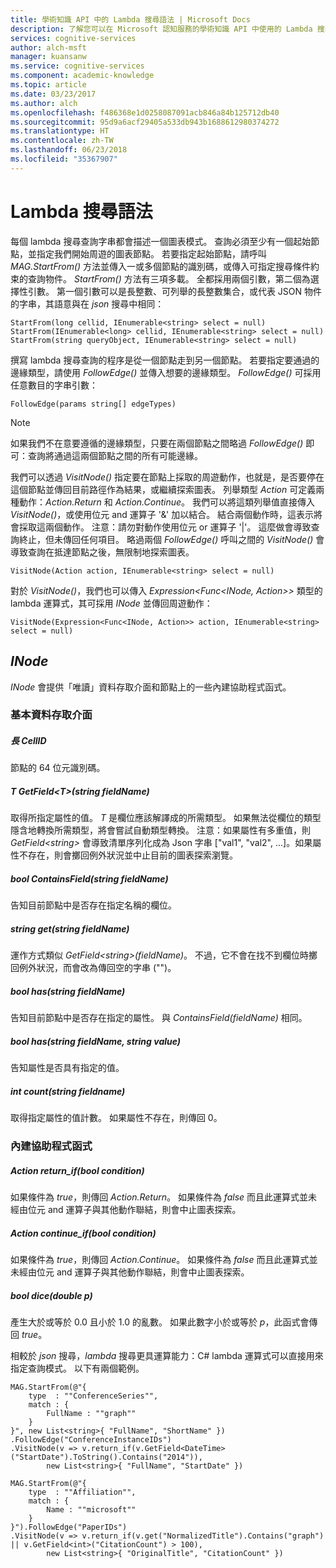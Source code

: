 ```yaml
---
title: 學術知識 API 中的 Lambda 搜尋語法 | Microsoft Docs
description: 了解您可以在 Microsoft 認知服務的學術知識 API 中使用的 Lambda 搜尋語法。
services: cognitive-services
author: alch-msft
manager: kuansanw
ms.service: cognitive-services
ms.component: academic-knowledge
ms.topic: article
ms.date: 03/23/2017
ms.author: alch
ms.openlocfilehash: f486368e1d0258087091acb846a84b125712db40
ms.sourcegitcommit: 95d9a6acf29405a533db943b1688612980374272
ms.translationtype: HT
ms.contentlocale: zh-TW
ms.lasthandoff: 06/23/2018
ms.locfileid: "35367907"
---
```

# <a name="lambda-search-syntax"></a>Lambda 搜尋語法

每個 lambda 搜尋查詢字串都會描述一個圖表模式。 查詢必須至少有一個起始節點，並指定我們開始周遊的圖表節點。 若要指定起始節點，請呼叫 *MAG.StartFrom()* 方法並傳入一或多個節點的識別碼，或傳入可指定搜尋條件約束的查詢物件。 *StartFrom()* 方法有三項多載。 全都採用兩個引數，第二個為選擇性引數。 第一個引數可以是長整數、可列舉的長整數集合，或代表 JSON 物件的字串，其語意與在 *json* 搜尋中相同：
```
StartFrom(long cellid, IEnumerable<string> select = null)
StartFrom(IEnumerable<long> cellid, IEnumerable<string> select = null)
StartFrom(string queryObject, IEnumerable<string> select = null)
```

撰寫 lambda 搜尋查詢的程序是從一個節點走到另一個節點。 若要指定要通過的邊緣類型，請使用 *FollowEdge()* 並傳入想要的邊緣類型。 *FollowEdge()* 可採用任意數目的字串引數：
```
FollowEdge(params string[] edgeTypes)
```
> [!NOTE]
> 如果我們不在意要遵循的邊緣類型，只要在兩個節點之間略過 *FollowEdge()* 即可：查詢將通過這兩個節點之間的所有可能邊緣。

我們可以透過 *VisitNode()* 指定要在節點上採取的周遊動作，也就是，是否要停在這個節點並傳回目前路徑作為結果，或繼續探索圖表。  列舉類型 *Action* 可定義兩種動作：*Action.Return* 和 *Action.Continue*。 我們可以將這類列舉值直接傳入 *VisitNode()*，或使用位元 and 運算子 '&' 加以結合。 結合兩個動作時，這表示將會採取這兩個動作。 注意：請勿對動作使用位元 or 運算子 '|'。 這麼做會導致查詢終止，但未傳回任何項目。 略過兩個 *FollowEdge()* 呼叫之間的 *VisitNode()* 會導致查詢在抵達節點之後，無限制地探索圖表。

```
VisitNode(Action action, IEnumerable<string> select = null)
```

對於 *VisitNode()*，我們也可以傳入 *Expression\<Func\<INode, Action\>\>* 類型的 lambda 運算式，其可採用 *INode* 並傳回周遊動作：

```
VisitNode(Expression<Func<INode, Action>> action, IEnumerable<string> select = null)
```

## <a name="inode"></a>*INode* 

*INode* 會提供「唯讀」資料存取介面和節點上的一些內建協助程式函式。 

### <a name="basic-data-access-interfaces"></a>基本資料存取介面

##### <a name="long-cellid"></a>長 CellID

節點的 64 位元識別碼。 

##### <a name="t-getfieldtstring-fieldname"></a>T GetField\<T\>(string fieldName)

取得所指定屬性的值。 *T* 是欄位應該解譯成的所需類型。 如果無法從欄位的類型隱含地轉換所需類型，將會嘗試自動類型轉換。 注意：如果屬性有多重值，則 *GetField\<string\>* 會導致清單序列化成為 Json 字串 ["val1", "val2", ...]。如果屬性不存在，則會擲回例外狀況並中止目前的圖表探索瀏覽。

##### <a name="bool-containsfieldstring-fieldname"></a>bool ContainsField(string fieldName)

告知目前節點中是否存在指定名稱的欄位。

##### <a name="string-getstring-fieldname"></a>string get(string fieldName)

運作方式類似 *GetField\<string\>(fieldName)*。 不過，它不會在找不到欄位時擲回例外狀況，而會改為傳回空的字串 ("")。

##### <a name="bool-hasstring-fieldname"></a>bool has(string fieldName)

告知目前節點中是否存在指定的屬性。 與 *ContainsField(fieldName)* 相同。

##### <a name="bool-hasstring-fieldname-string-value"></a>bool has(string fieldName, string value)

告知屬性是否具有指定的值。 

##### <a name="int-countstring-fieldname"></a>int count(string fieldname)

取得指定屬性的值計數。 如果屬性不存在，則傳回 0。

### <a name="built-in-helper-functions"></a>內建協助程式函式

##### <a name="action-returnifbool-condition"></a>Action return_if(bool condition)

如果條件為 *true*，則傳回 *Action.Return*。 如果條件為 *false* 而且此運算式並未經由位元 and 運算子與其他動作聯結，則會中止圖表探索。

##### <a name="action-continueifbool-condition"></a>Action continue_if(bool condition)

如果條件為 *true*，則傳回 *Action.Continue*。 如果條件為 *false* 而且此運算式並未經由位元 and 運算子與其他動作聯結，則會中止圖表探索。

##### <a name="bool-dicedouble-p"></a>bool dice(double p)

產生大於或等於 0.0 且小於 1.0 的亂數。 如果此數字小於或等於 *p*，此函式會傳回 *true*。

相較於 *json* 搜尋，*lambda* 搜尋更具運算能力：C# lambda 運算式可以直接用來指定查詢模式。 以下有兩個範例。

```
MAG.StartFrom(@"{
    type  : ""ConferenceSeries"",
    match : {
        FullName : ""graph""
    }
}", new List<string>{ "FullName", "ShortName" })
.FollowEdge("ConferenceInstanceIDs")
.VisitNode(v => v.return_if(v.GetField<DateTime>("StartDate").ToString().Contains("2014")),
        new List<string>{ "FullName", "StartDate" })
```

```
MAG.StartFrom(@"{
    type  : ""Affiliation"",
    match : {
        Name : ""microsoft""
    }
}").FollowEdge("PaperIDs")
.VisitNode(v => v.return_if(v.get("NormalizedTitle").Contains("graph") || v.GetField<int>("CitationCount") > 100),
        new List<string>{ "OriginalTitle", "CitationCount" })
```
